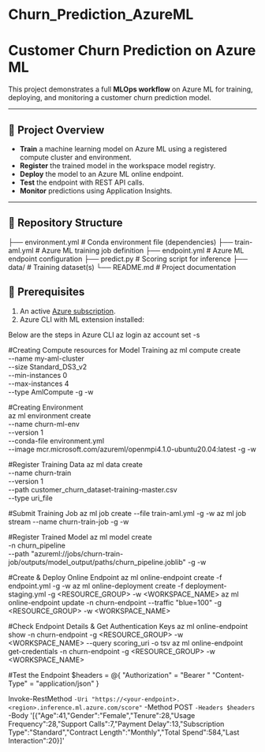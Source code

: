 # Churn_Prediction_AzureML
# Customer Churn Prediction on Azure ML

This project demonstrates a full **MLOps workflow** on Azure ML for training, deploying, and monitoring a customer churn prediction model.

---

## 🚀 Project Overview
- **Train** a machine learning model on Azure ML using a registered compute cluster and environment.  
- **Register** the trained model in the workspace model registry.  
- **Deploy** the model to an Azure ML online endpoint.  
- **Test** the endpoint with REST API calls.  
- **Monitor** predictions using Application Insights.  

---

## 📂 Repository Structure
├── environment.yml # Conda environment file (dependencies)
├── train-aml.yml # Azure ML training job definition
├── endpoint.yml # Azure ML endpoint configuration
├── predict.py # Scoring script for inference
├── data/ # Training dataset(s)
└── README.md # Project documentation

## 🔑 Prerequisites
1. An active [Azure subscription](https://azure.microsoft.com/free/).  
2. Azure CLI with ML extension installed:

Below are the steps in Azure CLI
az login
az account set -s <your-subscription-id>

#Creating Compute resources for Model Training
az ml compute create \
  --name my-aml-cluster \
  --size Standard_DS3_v2 \
  --min-instances 0 \
  --max-instances 4 \
  --type AmlCompute -g <Resource Group> -w <workspace>
  
#Creating Environment  
az ml environment create \
  --name churn-ml-env \
  --version 1 \
  --conda-file environment.yml \
  --image mcr.microsoft.com/azureml/openmpi4.1.0-ubuntu20.04:latest -g <Resource Group> -w <workspace>

  #Register Training Data
  az ml data create \
  --name churn-train \
  --version 1 \
  --path customer_churn_dataset-training-master.csv \
  --type uri_file

#Submit Training Job
az ml job create --file train-aml.yml -g <Resource Group> -w <workspace>
az ml job stream --name churn-train-job -g <Resource Group> -w <workspace>

#Register Trained Model
az ml model create \
  -n churn_pipeline \
  --path "azureml://jobs/churn-train-job/outputs/model_output/paths/churn_pipeline.joblib" -g <Resource Group> -w <workspace>

#Create & Deploy Online Endpoint
az ml online-endpoint create -f endpoint.yml -g <Resource Group> -w <workspace>
az ml online-deployment create -f deployment-staging.yml -g <RESOURCE_GROUP> -w <WORKSPACE_NAME>
az ml online-endpoint update -n churn-endpoint --traffic "blue=100" -g <RESOURCE_GROUP> -w <WORKSPACE_NAME>

#Check Endpoint Details & Get Authentication Keys
az ml online-endpoint show -n churn-endpoint -g <RESOURCE_GROUP> -w <WORKSPACE_NAME> --query scoring_uri -o tsv
az ml online-endpoint get-credentials -n churn-endpoint -g <RESOURCE_GROUP> -w <WORKSPACE_NAME>

#Test the Endpoint
$headers = @{
  "Authorization" = "Bearer <your-primary-or-secondary-key>"
  "Content-Type"  = "application/json"
}

Invoke-RestMethod `
  -Uri "https://<your-endpoint>.<region>.inference.ml.azure.com/score" `
  -Method POST `
  -Headers $headers `
  -Body '[{"Age":41,"Gender":"Female","Tenure":28,"Usage Frequency":28,"Support Calls":7,"Payment Delay":13,"Subscription Type":"Standard","Contract Length":"Monthly","Total Spend":584,"Last Interaction":20}]'







